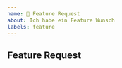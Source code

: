 ```yaml
---
name: 🚀 Feature Request
about: Ich habe ein Feature Wunsch
labels: feature
---
```


## Feature Request

<!-- Beschreibung -->
